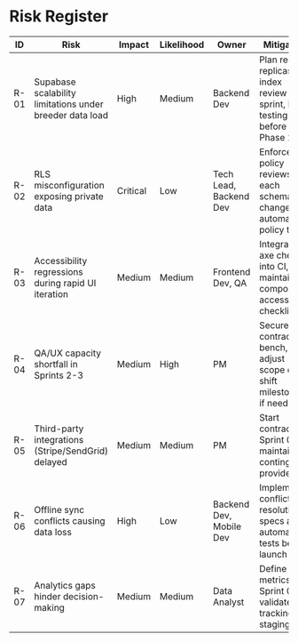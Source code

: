 # Risk Register

| ID   | Risk                                                     | Impact   | Likelihood | Owner                   | Mitigation                                                                |
| ---- | -------------------------------------------------------- | -------- | ---------- | ----------------------- | ------------------------------------------------------------------------- |
| R-01 | Supabase scalability limitations under breeder data load | High     | Medium     | Backend Dev             | Plan read replicas, index review per sprint, load testing before Phase 2  |
| R-02 | RLS misconfiguration exposing private data               | Critical | Low        | Tech Lead, Backend Dev  | Enforce policy reviews at each schema change, automated policy tests      |
| R-03 | Accessibility regressions during rapid UI iteration      | Medium   | Medium     | Frontend Dev, QA        | Integrate axe checks into CI, maintain component accessibility checklists |
| R-04 | QA/UX capacity shortfall in Sprints 2-3                  | Medium   | High       | PM                      | Secure contractor bench, adjust scope or shift milestones if needed       |
| R-05 | Third-party integrations (Stripe/SendGrid) delayed       | Medium   | Medium     | PM                      | Start contracts in Sprint 0, maintain contingency providers               |
| R-06 | Offline sync conflicts causing data loss                 | High     | Low        | Backend Dev, Mobile Dev | Implement conflict resolution specs and automated tests before launch     |
| R-07 | Analytics gaps hinder decision-making                    | Medium   | Medium     | Data Analyst            | Define core metrics in Sprint 0, validate tracking in staging             |
